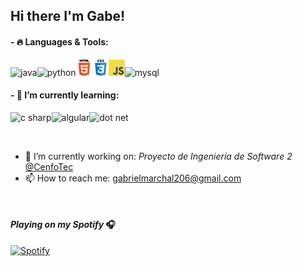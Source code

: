 ## Hi there I'm **Gabe**!



#### - 🔥 Languages & Tools:

<img alt="java" width="26px" height="26px" src="https://upload-icon.s3.us-east-2.amazonaws.com/uploads/icons/png/378554371540553613-512.png"><img alt="python" width="29px" height="26px" src="https://cdn.icon-icons.com/icons2/1508/PNG/512/python_104451.png"><img alt="html" width="26px" height="26px" src="https://raw.githubusercontent.com/github/explore/80688e429a7d4ef2fca1e82350fe8e3517d3494d/topics/html/html.png"><img alt="css" width="26px" height="26px" src="https://raw.githubusercontent.com/github/explore/80688e429a7d4ef2fca1e82350fe8e3517d3494d/topics/css/css.png"><img alt="javascript" width="26px" height="26px" src="https://raw.githubusercontent.com/github/explore/80688e429a7d4ef2fca1e82350fe8e3517d3494d/topics/javascript/javascript.png"><img alt="mysql" width="40px" height="40px" src="https://cdn.worldvectorlogo.com/logos/mysql.svg">


#### - 🌱 I’m currently learning:

<img alt="c sharp" width="26px" height="26px" src="https://seeklogo.com/images/C/c-sharp-c-logo-02F17714BA-seeklogo.com.png"><img alt="algular" width="26px" height="26px" src= "https://cdn.worldvectorlogo.com/logos/angular-icon-1.svg"><img alt="dot net" width="26px" height="26px" src= "https://cdn.iconscout.com/icon/free/png-512/microsoft-dot-net-1-1175179.png">

<br>

- 🔭 I’m currently working on: 
    _*Proyecto de Ingeniería de Software 2*_  [@CenfoTec](https://www.ucenfotec.ac.cr/)
- 📫 How to reach me: gabrielmarchal206@gmail.com
    
<br>

#### *Playing on my Spotify* 🎧
[![Spotify](https://novatorem-git-master.gabriel-marchal.vercel.app/api/spotify)](https://open.spotify.com/user/pajn42g13k7euvzbrcc4mmfzz)
